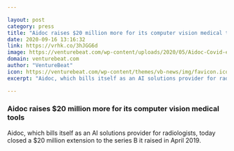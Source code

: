 ```yaml
---

layout: post
category: press
title: "Aidoc raises $20 million more for its computer vision medical tools"
date: 2020-09-16 13:16:32
link: https://vrhk.co/3hJGG6d
image: https://venturebeat.com/wp-content/uploads/2020/05/Aidoc-Covid-e1599583845771.jpeg?w=1200&strip=all
domain: venturebeat.com
author: "VentureBeat"
icon: https://venturebeat.com/wp-content/themes/vb-news/img/favicon.ico
excerpt: "Aidoc, which bills itself as an AI solutions provider for radiologists, today closed a $20 million extension to the series B it raised in April 2019."

---
```


### Aidoc raises $20 million more for its computer vision medical tools

Aidoc, which bills itself as an AI solutions provider for radiologists, today closed a $20 million extension to the series B it raised in April 2019.